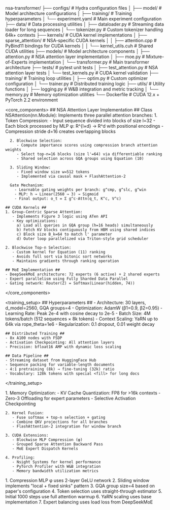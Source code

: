 <blueprint>
  <directory_structure>
    nsa-transformer/
    ├── configs/                 # Hydra configuration files
    │   ├── model/               # Model architecture configurations
    │   ├── training/            # Training hyperparameters
    │   └── experiment.yaml      # Main experiment configuration
    ├── data/                    # Data processing utilities
    │   ├── dataloader.py        # Streaming data loader for long sequences
    │   └── tokenizer.py         # Custom tokenizer handling 64k+ contexts
    ├── kernels/                 # CUDA kernel implementations
    │   ├── sparse_attention/    # NSA-specific CUDA kernels
    │   │   ├── attention.cpp    # PyBind11 bindings for CUDA kernels
    │   │   └── kernel_utils.cuh # Shared CUDA utilities
    ├── models/                  # Model architecture components
    │   ├── attention.py         # NSA attention layer implementation
    │   ├── moe.py               # Mixture-of-Experts implementation
    │   └── transformer.py       # Main transformer architecture
    ├── tests/                   # pytest unit tests
    │   ├── test_attention.py    # NSA attention layer tests
    │   └── test_kernels.py      # CUDA kernel validation
    ├── training/                # Training loop utilities
    │   ├── optim.py             # Custom optimizer configuration
    │   └── trainer.py           # Distributed training logic
    ├── utils/                   # Utility functions
    │   ├── logging.py           # W&B integration and metric tracking
    │   └── memory.py            # Memory optimization utilities
    └── Dockerfile               # CUDA 12.x + PyTorch 2.2 environment
  </directory_structure>

  <core_components>
    ## NSA Attention Layer Implementation ##
    Class NSAttention(nn.Module):
      Implements three parallel attention branches:
      1. Token Compression: 
         - Input sequence divided into blocks of size l=32
         - Each block processed by MLP φ: R^{l×d} → R^d with positional encodings
         - Compression stride d=16 creates overlapping blocks
        
      2. Blockwise Selection:
         - Compute importance scores using compression branch attention weights
         - Select top-n=16 blocks (size l'=64) via differentiable ranking
         - Shared selection across GQA groups using Equation (10)
        
      3. Sliding Window:
         - Fixed window size w=512 tokens
         - Implemented via causal mask + FlashAttention-2
        
      Gate Mechanism:
        - Learnable gating weights per branch: g^cmp, g^slc, g^win
        - MLP: h → Linear(2560 → 3) → Sigmoid
        - Final output: o_t = Σ g^c·Attn(q_t, K^c, V^c)

    ## CUDA Kernels ##
    1. Group-Centric Sparse Attention:
       - Implements Figure 3 logic using ATen API
       - Key optimizations:
         a) Load all queries in GQA group (h=16 heads) simultaneously
         b) Fetch KV blocks contiguously from HBM using shared indices
         c) Block size B_k=64 to match l' parameter
         d) Outer loop parallelized via Triton-style grid scheduler

    2. Blockwise Top-n Selection:
       - Custom kernel for Equation (11) ranking
       - Avoids full sort via bitonic sort networks
       - Maintains gradients through ranking operation

    ## MoE Implementation ##
    - DeepSeekMoE architecture: 72 experts (6 active) + 2 shared experts
    - Expert parallelism using Fully Sharded Data Parallel
    - Gating network: Router(Z) = Softmax(Linear(hidden, 74))
  </core_components>

  <training_setup>
    ## Hyperparameters ##
    - Architecture: 30 layers, d_model=2560, GQA groups=4
    - Optimization: AdamW (β1=0.9, β2=0.95)
    - Learning Rate: Peak 2e-4 with cosine decay to 2e-5
    - Batch Size: 4M tokens/batch (512 sequences × 8k tokens)
    - Context Scaling: YaRN up to 64k via rope_theta=1e6
    - Regularization: 0.1 dropout, 0.01 weight decay

    ## Distributed Training ##
    - 8x A100 nodes with FSDP
    - Activation Checkpointing: All attention layers
    - Precision: bfloat16 AMP with dynamic loss scaling

    ## Data Pipeline ##
    - Streaming dataset from HuggingFace Hub
    - Sequence packing for variable-length documents
    - 4:1 pretraining (8k) → fine-tuning (32k) ratio
    - Vocabulary: 128k tokens with special <fill> for long docs
  </training_setup>

  <optimizations>
    1. Memory Optimization:
       - KV Cache Quantization: FP8 for >16k contexts
       - Zero-3 Offloading for expert parameters
       - Selective Activation Checkpointing

    2. Kernel Fusion:
       - Fuse softmax + top-n selection + gating
       - Combine QKV projections for all branches
       - FlashAttention-2 integration for window branch

    3. CUDA Extensions:
       - Blockwise MLP Compression (φ)
       - Grouped Sparse Attention Backward Pass
       - MoE Expert Dispatch Kernels

    4. Profiling:
       - Nsight Systems for kernel performance
       - PyTorch Profiler with W&B integration
       - Memory bandwidth utilization metrics
  </optimizations>

  <assumptions>
    1. Compression MLP φ uses 2-layer GeLU network
    2. Sliding window implements "local + fixed sinks" pattern
    3. GQA group size=4 based on paper's configuration
    4. Token selection uses straight-through estimator
    5. Initial 1000 steps use full attention warmup
    6. YaRN scaling uses base implementation
    7. Expert balancing uses load loss from DeepSeekMoE
  </assumptions>
</blueprint>